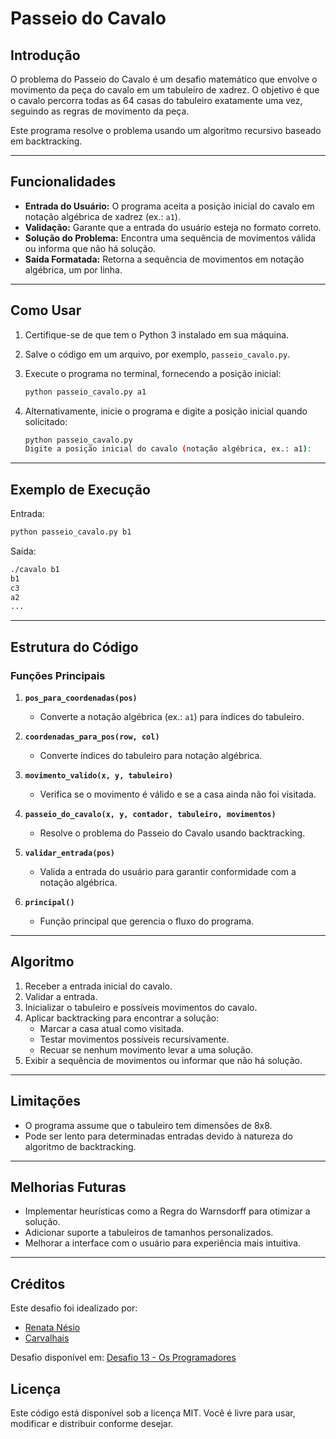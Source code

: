 # Passeio do Cavalo

## Introdução
O problema do Passeio do Cavalo é um desafio matemático que envolve o movimento da peça do cavalo em um tabuleiro de xadrez. O objetivo é que o cavalo percorra todas as 64 casas do tabuleiro exatamente uma vez, seguindo as regras de movimento da peça.

Este programa resolve o problema usando um algoritmo recursivo baseado em backtracking.

---

## Funcionalidades

- **Entrada do Usuário:** O programa aceita a posição inicial do cavalo em notação algébrica de xadrez (ex.: `a1`).
- **Validação:** Garante que a entrada do usuário esteja no formato correto.
- **Solução do Problema:** Encontra uma sequência de movimentos válida ou informa que não há solução.
- **Saída Formatada:** Retorna a sequência de movimentos em notação algébrica, um por linha.

---

## Como Usar

1. Certifique-se de que tem o Python 3 instalado em sua máquina.
2. Salve o código em um arquivo, por exemplo, `passeio_cavalo.py`.
3. Execute o programa no terminal, fornecendo a posição inicial:

   ```bash
   python passeio_cavalo.py a1
   ```

4. Alternativamente, inicie o programa e digite a posição inicial quando solicitado:

   ```bash
   python passeio_cavalo.py
   Digite a posição inicial do cavalo (notação algébrica, ex.: a1):
   ```

---

## Exemplo de Execução

Entrada:
```bash
python passeio_cavalo.py b1
```

Saída:
```bash
./cavalo b1
b1
c3
a2
...
```
---

## Estrutura do Código

### Funções Principais

1. **`pos_para_coordenadas(pos)`**
   - Converte a notação algébrica (ex.: `a1`) para índices do tabuleiro.

2. **`coordenadas_para_pos(row, col)`**
   - Converte índices do tabuleiro para notação algébrica.

3. **`movimento_valido(x, y, tabuleiro)`**
   - Verifica se o movimento é válido e se a casa ainda não foi visitada.

4. **`passeio_do_cavalo(x, y, contador, tabuleiro, movimentos)`**
   - Resolve o problema do Passeio do Cavalo usando backtracking.

5. **`validar_entrada(pos)`**
   - Valida a entrada do usuário para garantir conformidade com a notação algébrica.

6. **`principal()`**
   - Função principal que gerencia o fluxo do programa.

---

## Algoritmo

1. Receber a entrada inicial do cavalo.
2. Validar a entrada.
3. Inicializar o tabuleiro e possíveis movimentos do cavalo.
4. Aplicar backtracking para encontrar a solução:
   - Marcar a casa atual como visitada.
   - Testar movimentos possíveis recursivamente.
   - Recuar se nenhum movimento levar a uma solução.
5. Exibir a sequência de movimentos ou informar que não há solução.

---

## Limitações

- O programa assume que o tabuleiro tem dimensões de 8x8.
- Pode ser lento para determinadas entradas devido à natureza do algoritmo de backtracking.

---

## Melhorias Futuras

- Implementar heurísticas como a Regra do Warnsdorff para otimizar a solução.
- Adicionar suporte a tabuleiros de tamanhos personalizados.
- Melhorar a interface com o usuário para experiência mais intuitiva.

---

## Créditos

Este desafio foi idealizado por:
- [Renata Nésio](https://github.com/renatanesio)
- [Carvalhais](https://github.com/carvalhais)

Desafio disponível em: [Desafio 13 - Os Programadores](https://osprogramadores.com/desafios/d13/)

## Licença

Este código está disponível sob a licença MIT. Você é livre para usar, modificar e distribuir conforme desejar.




